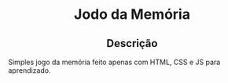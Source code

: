 <h1 align="center"> Jodo da Memória </h1>

<h2 align="center"> Descrição </h2>

Simples jogo da memória feito apenas com HTML, CSS e JS para aprendizado.
